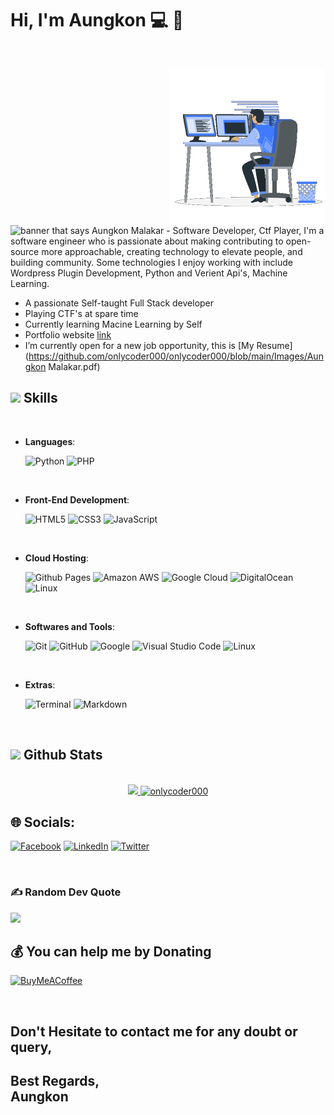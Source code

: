 # Hi, I'm Aungkon 💻 👋

<br>




	


<picture> <img align="right" src="https://github.com/0xAbdulKhalid/0xAbdulKhalid/raw/main/assets/mdImages/Right_Side.gif" width = 250px></picture>

<img src="https://github.com/onlycoder000/onlycoder000/blob/main/Images/banner.png" alt="banner that says Aungkon Malakar - Software Developer, Ctf Player, ">
I'm a software engineer who is passionate about making contributing to open-source more approachable, creating technology to elevate people, and building community. Some technologies I enjoy working with include Wordpress Plugin Development, Python and Verient Api's, Machine Learning. 
<br>
 
- A passionate Self-taught Full Stack developer
- Playing CTF's at spare time
- Currently learning Macine Learning by Self
- Portfolio website [link](http://onlycoder.dev/)
- I’m currently open for a new job opportunity, this is [My Resume](https://github.com/onlycoder000/onlycoder000/blob/main/Images/Aungkon Malakar.pdf)


## <img src="https://media2.giphy.com/media/QssGEmpkyEOhBCb7e1/giphy.gif?cid=ecf05e47a0n3gi1bfqntqmob8g9aid1oyj2wr3ds3mg700bl&rid=giphy.gif" width ="25"><b> Skills</b>
<br>

<p align="center">

- **Languages**:

    ![Python](https://img.shields.io/badge/Python%20-%2314354C.svg?style=for-the-badge&logo=python&logoColor=white)
    ![PHP](https://img.shields.io/static/v1?style=for-the-badge&message=PHP&color=777BB4&logo=PHP&logoColor=FFFFFF&label=)
<br>   
    
- **Front-End Development**:

   ![HTML5](https://img.shields.io/badge/HTML5%20-%23E34F26.svg?style=for-the-badge&logo=html5&logoColor=white)
   ![CSS3](https://img.shields.io/badge/CSS%20-%231572B6.svg?style=for-the-badge&logo=css3&logoColor=white)
   ![JavaScript](https://img.shields.io/badge/JavaScript%20-%23F7DF1E.svg?style=for-the-badge&logo=javascript&logoColor=black)

<br>

- **Cloud Hosting**:

    ![Github Pages](https://img.shields.io/badge/GitHub%20Pages-%23327FC7.svg?style=for-the-badge&logo=github&logoColor=white)
    ![Amazon AWS](https://img.shields.io/static/v1?style=for-the-badge&message=Amazon+AWS&color=232F3E&logo=Amazon+AWS&logoColor=FFFFFF&label=)
    ![Google Cloud](https://img.shields.io/static/v1?style=for-the-badge&message=Google+Cloud&color=4285F4&logo=Google+Cloud&logoColor=FFFFFF&label=)
    ![DigitalOcean](https://img.shields.io/static/v1?style=for-the-badge&message=DigitalOcean&color=0080FF&logo=DigitalOcean&logoColor=FFFFFF&label=)
    ![Linux](https://img.shields.io/static/v1?style=for-the-badge&message=Linux&color=222222&logo=Linux&logoColor=FCC624&label=)
<br>

- **Softwares and Tools**:

    ![Git](https://img.shields.io/badge/git-%23F05033.svg?style=for-the-badge&logo=git&logoColor=white)
    ![GitHub](https://img.shields.io/badge/github-%23121011.svg?style=for-the-badge&logo=github&logoColor=white)
    ![Google](https://img.shields.io/badge/google-%234285F4.svg?style=for-the-badge&logo=google&logoColor=white)
    ![Visual Studio Code](https://img.shields.io/badge/Visual%20Studio%20Code-0078d7.svg?style=for-the-badge&logo=visual-studio-code&logoColor=white)
    ![Linux](https://img.shields.io/badge/Linux-FCC624?style=for-the-badge&logo=linux&logoColor=white) 

<br>

- **Extras**:

    ![Terminal](https://img.shields.io/badge/Terminal-%23054020?style=for-the-badge&logo=gnu-bash&logoColor=white)
    ![Markdown](https://img.shields.io/badge/markdown-%23000000.svg?style=for-the-badge&logo=markdown&logoColor=white)   


</p>

<br>


## <img src="https://media.giphy.com/media/iY8CRBdQXODJSCERIr/giphy.gif" width="35"><b> Github Stats </b>
<br>

<div align="center">

<a href="https://github.com/onlycoder000/">
  <img src="https://github-readme-stats.vercel.app/api?username=onlycoder000&include_all_commits=true&count_private=true&show_icons=true&line_height=20&title_color=7A7ADB&icon_color=2234AE&text_color=D3D3D3&bg_color=0,000000,130F40" width="450"/>
  <img src="https://github-readme-stats.vercel.app/api/top-langs?username=onlycoder000&show_icons=true&locale=en&layout=compact&line_height=20&title_color=7A7ADB&icon_color=2234AE&text_color=D3D3D3&bg_color=0,000000,130F40" width="375"  alt="onlycoder000"/>

</a>
</div>

## 🌐 Socials:
[![Facebook](https://img.shields.io/static/v1?style=for-the-badge&message=Facebook&color=1877F2&logo=Facebook&logoColor=FFFFFF&label=)](https://www.facebook.com/AungkonMalakar/) [![LinkedIn](https://img.shields.io/static/v1?style=for-the-badge&message=LinkedIn&color=0A66C2&logo=LinkedIn&logoColor=FFFFFF&label=)](https://www.linkedin.com/in/aungkon-malakar) [![Twitter](https://img.shields.io/static/v1?style=for-the-badge&message=Twitter&color=1D9BF0&logo=Twitter&logoColor=FFFFFF&label=)](https://twitter.com/OnlyCoder_0) 

  

<br>

### ✍️ Random Dev Quote
![](https://quotes-github-readme.vercel.app/api?type=horizontal&theme=radical)


  ## 💰 You can help me by Donating
  [![BuyMeACoffee](https://img.shields.io/badge/Buy%20Me%20a%20Coffee-ffdd00?style=for-the-badge&logo=buy-me-a-coffee&logoColor=black)](https://buymeacoffee.com/onlycoder000) 


<br>


## <b>Don't Hesitate to contact me for any doubt or query,<br>
<h2>Best Regards,<br>
Aungkon</b></h2>


<br>
